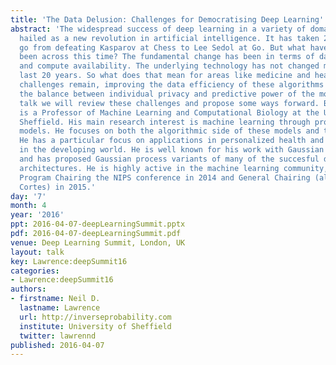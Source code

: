```yaml
---
title: 'The Data Delusion: Challenges for Democratising Deep Learning'
abstract: 'The widespread success of deep learning in a variety of domains is being
  hailed as a new revolution in artificial intelligence. It has taken 20 years to
  go from defeating Kasparov at Chess to Lee Sedol at Go. But what have the real advances
  been across this time? The fundamental change has been in terms of data availability
  and compute availability. The underlying technology has not changed much in the
  last 20 years. So what does that mean for areas like medicine and health? Significant
  challenges remain, improving the data efficiency of these algorithms and retaining
  the balance between individual privacy and predictive power of the models. In this
  talk we will review these challenges and propose some ways forward. Bio: Neil Lawrence
  is a Professor of Machine Learning and Computational Biology at the University of
  Sheffield. His main research interest is machine learning through probabilistic
  models. He focuses on both the algorithmic side of these models and their application.
  He has a particular focus on applications in personalized health and applications
  in the developing world. He is well known for his work with Gaussian processes,
  and has proposed Gaussian process variants of many of the succesful deep learning
  architectures. He is highly active in the machine learning community, most recently
  Program Chairing the NIPS conference in 2014 and General Chairing (alongside Corinna
  Cortes) in 2015.'
day: '7'
month: 4
year: '2016'
ppt: 2016-04-07-deepLearningSummit.pptx
pdf: 2016-04-07-deepLearningSummit.pdf
venue: Deep Learning Summit, London, UK
layout: talk
key: Lawrence:deepSummit16
categories:
- Lawrence:deepSummit16
authors:
- firstname: Neil D.
  lastname: Lawrence
  url: http://inverseprobability.com
  institute: University of Sheffield
  twitter: lawrennd
published: 2016-04-07
---
```

